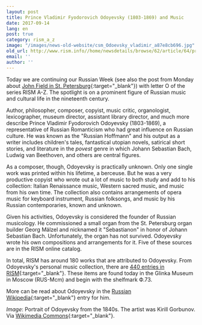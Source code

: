 ```yaml
---
layout: post
title: Prince Vladimir Fyodorovich Odoyevsky (1803-1869) and Music
date: 2017-09-14
lang: en
post: true
category: rism_a_z
image: "/images/news-old-website/csm_Odoevsky_vladimir_a87e8cb696.jpg"
old_url: http://www.rism.info//home/newsdetails/browse/62/article/64/prince-vladimir-fyodorovich-odoyevsky-1803-1869-and-music.html
email: ''
author: ''
---
```



Today we are continuing our Russian Week (see also the post from Monday about [John Field in St. Petersburg](/self_representation/2017/09/11/john-fields-piano-nocturnes.html){:target="_blank"}) with letter O of the series RISM A-Z. The spotlight is on a prominent figure of Russian music and cultural life in the nineteenth century.

Author, philosopher, composer, copyist, music critic, organologist, lexicographer, museum director, assistant library director, and much more describe Prince Vladimir Fyodorovich Odoyevsky (1803-1869), a representative of Russian Romanticism who had great influence on Russian culture. He was known as the "Russian Hoffmann" and his output as a writer includes children's tales, fantastical utopian novels, satirical short stories, and literature in the _povest_ genre in which Johann Sebastian Bach, Ludwig van Beethoven, and others are central figures.

As a composer, though, Odoyevsky is practically unknown. Only one single work was printed within his lifetime, a berceuse. But he was a very productive copyist who wrote out a lot of music to both study and add to his collection: Italian Renaissance music, Western sacred music, and music from his own time. The collection also contains arrangements of opera music for keyboard instrument, Russian folksongs, and music by his Russian contemporaries, known and unknown.

Given his activities, Odoyevsky is considered the founder of Russian musicology. He commissioned a small organ from the St. Petersburg organ builder Georg Mälzel and nicknamed it "Sebastianon" in honor of Johann Sebastian Bach. Unfortunately, the organ has not survived. Odoyevsky wrote his own compositions and arrangements for it. Five of these sources are in the RISM online catalog.

In total, RISM has around 180 works that are attributed to Odoyevsky. From Odoyevsky's personal music collection, there are [440 entries in RISM](https://opac.rism.info/search?View=rism&q=Odoevskij){:target="_blank"}. These items are found today in the Glinka Museum in Moscow (RUS-Mcm) and begin with the shelfmark Ф.73.

More can be read about Odoyevsky in the [Russian Wikipedia](https://ru.wikipedia.org/wiki/%D0%9E%D0%B4%D0%BE%D0%B5%D0%B2%D1%81%D0%BA%D0%B8%D0%B9,_%D0%92%D0%BB%D0%B0%D0%B4%D0%B8%D0%BC%D0%B8%D1%80_%D0%A4%D1%91%D0%B4%D0%BE%D1%80%D0%BE%D0%B2%D0%B8%D1%87){:target="_blank"} entry for him.


_Image_: Portrait of Odoyevsky from the 1840s. The artist was Kirill Gorbunov. Via [Wikimedia Commons](https://upload.wikimedia.org/wikipedia/commons/7/7b/Odoevsky_vladimir.jpg){:target="_blank"}.





<script type="text/javascript">var switchTo5x=true;</script><script type="text/javascript" src="http://w.sharethis.com/button/buttons.js"></script><script type="text/javascript">stLight.options({publisher: "9b601438-1ce1-49d8-bfd7-9cff5df54c17", doNotHash: false, doNotCopy: false, hashAddressBar: false});</script>